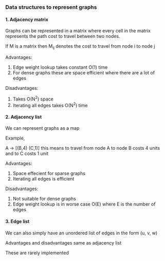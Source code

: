### Data structures to represent graphs

#### 1. Adjacency matrix

Graphs can be represented in a matrix where every cell in the matrix represents the path cost to travel between two nodes.

If M is a matrix then M<sub>i</sub><sub>j</sub> denotes the cost to travel from node i to node j

Advantages:
1. Edge weight lookup takes constant O(1) time
2. For dense graphs these are space efficient where there are a lot of edges

Disadvantages:
1. Takes O(N<sup>2</sup>) space
2. Iterating all edges takes O(N<sup>2</sup>) time

#### 2. Adjacency list

We can represent graphs as a map

Example,

A -> [(B,4) (C,1)] this means to travel from node A to node B costs 4 units and to C costs 1 unit

Advantages:
1. Space effecient for sparse graphs
2. Iterating all edges is efficient

Disadvantages:
1. Not suitable for dense graphs
2. Edge weight lookup is in worse case O(E) where E is the number of edges

#### 3. Edge list

We can also simply have an unordered list of edges in the form (u, v, w)

Advantages and disadvantages same as adjacency list

These are rarely implemented